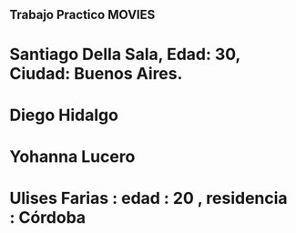 ## Trabajo Practico MOVIES
# Santiago Della Sala, Edad: 30, Ciudad: Buenos Aires.
# Diego Hidalgo
# Yohanna Lucero
# Ulises Farias : edad : 20 , residencia : Córdoba